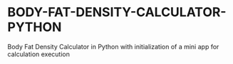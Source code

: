 # BODY-FAT-DENSITY-CALCULATOR-PYTHON
Body Fat Density Calculator in Python with initialization of a mini app for calculation execution
